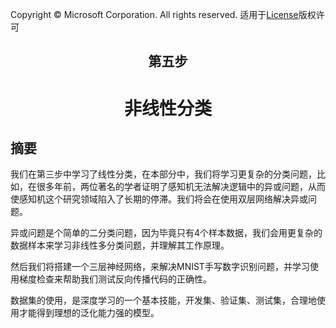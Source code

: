 Copyright © Microsoft Corporation. All rights reserved.
  适用于[License](https://github.com/Microsoft/ai-edu/blob/master/LICENSE.md)版权许可

## <center>第五步</center>

# <center>非线性分类</center>

## 摘要

我们在第三步中学习了线性分类，在本部分中，我们将学习更复杂的分类问题，比如，在很多年前，两位著名的学者证明了感知机无法解决逻辑中的异或问题，从而使感知机这个研究领域陷入了长期的停滞。我们将会在使用双层网络解决异或问题。

异或问题是个简单的二分类问题，因为毕竟只有4个样本数据，我们会用更复杂的数据样本来学习非线性多分类问题，并理解其工作原理。

然后我们将搭建一个三层神经网络，来解决MNIST手写数字识别问题，并学习使用梯度检查来帮助我们测试反向传播代码的正确性。

数据集的使用，是深度学习的一个基本技能，开发集、验证集、测试集，合理地使用才能得到理想的泛化能力强的模型。

